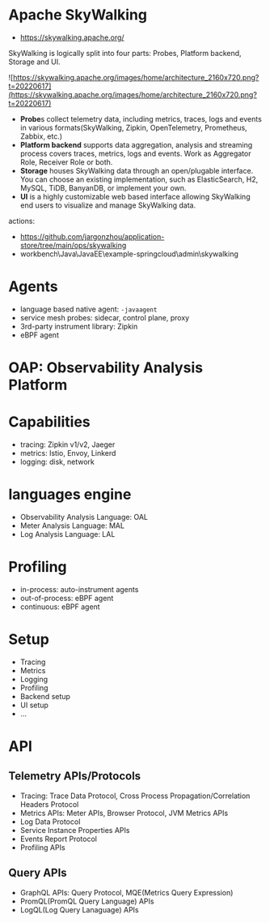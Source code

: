 # Apache SkyWalking
* https://skywalking.apache.org/

SkyWalking is logically split into four parts: Probes, Platform backend, Storage and UI.

![https://skywalking.apache.org/images/home/architecture_2160x720.png?t=20220617](https://skywalking.apache.org/images/home/architecture_2160x720.png?t=20220617)

- **Probe**s collect telemetry data, including metrics, traces, logs and events in various formats(SkyWalking, Zipkin, OpenTelemetry, Prometheus, Zabbix, etc.)
- **Platform backend** supports data aggregation, analysis and streaming process covers traces, metrics, logs and events. Work as Aggregator Role, Receiver Role or both.
- **Storage** houses SkyWalking data through an open/plugable interface. You can choose an existing implementation, such as ElasticSearch, H2, MySQL, TiDB, BanyanDB, or implement your own.
- **UI** is a highly customizable web based interface allowing SkyWalking end users to visualize and manage SkyWalking data.


actions:
- https://github.com/jargonzhou/application-store/tree/main/ops/skywalking
- workbench\Java\JavaEE\example-springcloud\admin\skywalking

# Agents

- language based native agent: `-javaagent`
- service mesh probes: sidecar, control plane, proxy
- 3rd-party instrument library: Zipkin
- eBPF agent

# OAP: Observability Analysis Platform

# Capabilities

- tracing: Zipkin v1/v2, Jaeger
- metrics: Istio, Envoy, Linkerd
- logging: disk, network

# languages engine

- Observability Analysis Language: OAL
- Meter Analysis Language: MAL
- Log Analysis Language: LAL

# Profiling

- in-process: auto-instrument agents
- out-of-process: eBPF agent
- continuous: eBPF agent

# Setup

- Tracing
- Metrics
- Logging
- Profiling
- Backend setup
- UI setup
- …
# API

## Telemetry APIs/Protocols

- Tracing: Trace Data Protocol, Cross Process Propagation/Correlation Headers Protocol
- Metrics APIs: Meter APIs, Browser Protocol, JVM Metrics APIs
- Log Data Protocol
- Service Instance Properties APIs
- Events Report Protocol
- Profiling APIs

## Query APIs

- GraphQL APIs: Query Protocol, MQE(Metrics Query Expression)
- PromQL(PromQL Query Language) APIs
- LogQL(Log Query Lanaguage) APIs